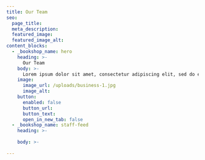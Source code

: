 ```yaml
---
title: Our Team
seo:
  page_title:
  meta_description:
  featured_image: 
  featured_image_alt:
content_blocks:
  - _bookshop_name: hero
    heading: >-
      Our Team
    body: >-
      Lorem ipsum dolor sit amet, consectetur adipiscing elit, sed do eiusmod tempor incididunt ut labore et dolore magna aliqua.
    image:
      image_url: /uploads/business-1.jpg
      image_alt:
    button:
      enabled: false
      button_url: 
      button_text: 
      open_in_new_tab: false
  - _bookshop_name: staff-feed
    heading: >-
      
    body: >-
      
---
```

